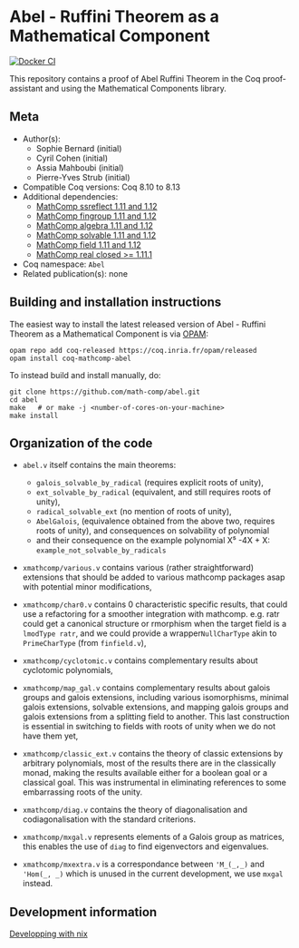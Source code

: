 <!---
This file was generated from `meta.yml`, please do not edit manually.
Follow the instructions on https://github.com/coq-community/templates to regenerate.
--->
# Abel - Ruffini Theorem as a Mathematical Component

[![Docker CI][docker-action-shield]][docker-action-link]

[docker-action-shield]: https://github.com/math-comp/abel/workflows/Docker%20CI/badge.svg?branch=master
[docker-action-link]: https://github.com/math-comp/abel/actions?query=workflow:"Docker%20CI"




This repository contains a proof of Abel Ruffini Theorem in the
Coq proof-assistant and using the Mathematical Components library.

## Meta

- Author(s):
  - Sophie Bernard (initial)
  - Cyril Cohen (initial)
  - Assia Mahboubi (initial)
  - Pierre-Yves Strub (initial)
- Compatible Coq versions: Coq 8.10 to 8.13
- Additional dependencies:
  - [MathComp ssreflect 1.11 and 1.12](https://math-comp.github.io)
  - [MathComp fingroup 1.11 and 1.12](https://math-comp.github.io)
  - [MathComp algebra 1.11 and 1.12](https://math-comp.github.io)
  - [MathComp solvable 1.11 and 1.12](https://math-comp.github.io)
  - [MathComp field 1.11 and 1.12](https://math-comp.github.io)
  - [MathComp real closed >= 1.11.1](https://github.com/math-comp/real-closed)
- Coq namespace: `Abel`
- Related publication(s): none

## Building and installation instructions

The easiest way to install the latest released version of Abel - Ruffini Theorem as a Mathematical Component
is via [OPAM](https://opam.ocaml.org/doc/Install.html):

```shell
opam repo add coq-released https://coq.inria.fr/opam/released
opam install coq-mathcomp-abel
```

To instead build and install manually, do:

``` shell
git clone https://github.com/math-comp/abel.git
cd abel
make   # or make -j <number-of-cores-on-your-machine> 
make install
```


## Organization of the code

- `abel.v` itself contains the main theorems:
  + `galois_solvable_by_radical` (requires explicit roots of unity),
  + `ext_solvable_by_radical` (equivalent, and still requires roots of unity),
  + `radical_solvable_ext` (no mention of roots of unity),
  + `AbelGalois`, (equivalence obtained from the above two, requires
  roots of unity), and consequences on solvability of polynomial
  + and their consequence on the example polynomial X⁵ -4X + X:
  `example_not_solvable_by_radicals`

- `xmathcomp/various.v` contains various (rather straightforward)
  extensions that should be added to various mathcomp packages asap
  with potential minor modifications,

- `xmathcomp/char0.v` contains 0 characteristic specific results,
  that could use a refactoring for a smoother integration with
  mathcomp. e.g. ratr could get a canonical structure or rmorphism
  when the target field is a `lmodType ratr`, and we could provide a
  wrapper`NullCharType` akin to `PrimeCharType` (from `finfield.v`),

- `xmathcomp/cyclotomic.v` contains complementary results about
  cyclotomic polynomials,

- `xmathcomp/map_gal.v` contains complementary results about galois
  groups and galois extensions, including various isomorphisms,
  minimal galois extensions, solvable extensions, and mapping galois
  groups and galois extensions from a splitting field to
  another. This last construction is essential in switching to
  fields with roots of unity when we do not have them yet,

- `xmathcomp/classic_ext.v` contains the theory of classic
  extensions by arbitrary polynomials, most of the results there are
  in the classically monad, making the results available either for
  a boolean goal or a classical goal. This was instrumental in
  eliminating references to some embarrassing roots of the unity.

- `xmathcomp/diag.v` contains the theory of diagonalisation and
  codiagonalisation with the standard criterions.

- `xmathcomp/mxgal.v` represents elements of a Galois group as
  matrices, this enables the use of `diag` to find eigenvectors and
  eigenvalues.

- `xmathcomp/mxextra.v` is a correspondance between `'M_(_,_)` and `'Hom(_, _)`
   which is unused in the current development, we use `mxgal` instead.

## Development information

[Developping with nix](NIX.md)
